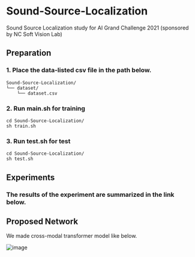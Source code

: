 # Sound-Source-Localization
Sound Source Localization study for AI Grand Challenge 2021 (sponsored by NC Soft Vision Lab)

## Preparation 
### 1. Place the data-listed csv file in the path below.
```
Sound-Source-Localization/    
└── dataset/
    └── dataset.csv
```   
       
### 2. Run main.sh for training   
```
cd Sound-Source-Localization/
sh train.sh
```       
            
### 3. Run test.sh for test   
```
cd Sound-Source-Localization/
sh test.sh
```                   
            
## Experiments
### The results of the experiment are summarized in the link below.   



## Proposed Network
We made cross-modal transformer model like below.

![image](https://user-images.githubusercontent.com/57610448/131611710-7f73ae42-edcb-4356-b238-f3eb3147d2d4.png)

   
